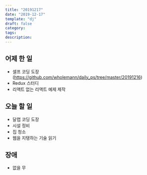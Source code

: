 ```yaml
---
title: "20191217"
date: "2019-12-17"
template: "dj"
draft: false
category: 
tags:
description:
---
```


## 어제 한 일

* 셀프 코딩 도장(https://github.com/wholemann/daily_ps/tree/master/20191216)
* Redux 스터디
* 리액트 없는 리액트 예제 제작

## 오늘 할 일

* 달랩 코딩 도장
* 시설 정비
* 집 청소
* 웹을 지탱하는 기술 읽기

## 장애

* 없을 무
